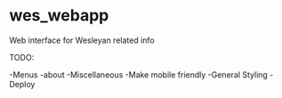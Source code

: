 wes_webapp
==========

Web interface for Wesleyan related info

TODO:

-Menus
-about
-Miscellaneous
-Make mobile friendly
-General Styling
-Deploy
